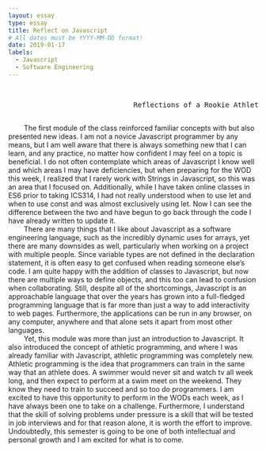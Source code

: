 ```yaml
---
layout: essay
type: essay
title: Reflect on Javascript
# All dates must be YYYY-MM-DD format!
date: 2019-01-17
labels:
  - Javascript
  - Software Engineering
---
```

<br/>
<pre>
                              Reflections of a Rookie Athletic Programer
                              </pre>

&nbsp;&nbsp;&nbsp;&nbsp;&nbsp;&nbsp;&nbsp;&nbsp;The first module of the class reinforced familiar concepts with but also presented new ideas.  I am not a novice Javascript programmer by any means, but I am well aware that there is always something new that I can learn, and any practice, no matter how confident I may feel on a topic is beneficial.  I do not often contemplate which areas of Javascript I know well and which areas I may have deficiencies, but when preparing for the WOD this week, I realized that I rarely work with Strings in Javascript, so this was an area that I focused on.  Additionally, while I have taken online classes in ES6 prior to taking ICS314, I had not really understood when to use let and when to use const and was almost exclusively using let.  Now I can see the difference between the two and have begun to go back through the code I have already written to update it.<br/>
&nbsp;&nbsp;&nbsp;&nbsp;&nbsp;&nbsp;&nbsp;&nbsp;There are many things that I like about Javascript as a software engineering language, such as the incredibly dynamic uses for arrays, yet there are many downsides as well, particularly when working on a project with multiple people.  Since variable types are not defined in the declaration statement, it is often easy to get confused when reading someone else’s code.  I am quite happy with the addition of classes to Javascript, but now there are multiple ways to define objects, and this too can lead to confusion when collaborating.  Still, despite all of the shortcomings, Javascript is an approachable language that over the years has grown into a full-fledged programming language that is far more than just a way to add interactivity to web pages.  Furthermore, the applications can be run in any browser, on any computer, anywhere and that alone sets it apart from most other languages.<br/>
 &nbsp;&nbsp;&nbsp;&nbsp;&nbsp;&nbsp;&nbsp;&nbsp;Yet, this module was more than just an introduction to Javascript.  It also introduced the concept of athletic programming, and where I was already familiar with Javascript, athletic programming was completely new.  Athletic programming is the idea that programmers can train in the same way that an athlete does.  A swimmer would never sit and watch tv all week long, and then expect to perform at a swim meet on the weekend.  They know they need to train to succeed and so too do programmers.  I am excited to have this opportunity to perform in the WODs each week, as I have always been one to take on a challenge.  Furthermore, I understand that the skill of solving problems under pressure is a skill that will be tested in job interviews and for that reason alone, it is worth the effort to improve.  Undoubtedly, this semester is going to be one of both intellectual and personal growth and I am excited for what is to come.

